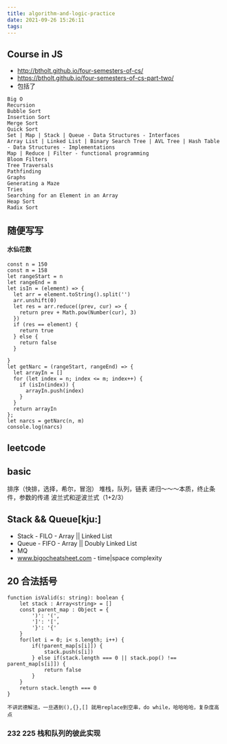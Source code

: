 ```yaml
---
title: algorithm-and-logic-practice
date: 2021-09-26 15:26:11
tags:
---
```


## Course in JS
- http://btholt.github.io/four-semesters-of-cs/
- https://btholt.github.io/four-semesters-of-cs-part-two/
- 包括了 
```
Big O
Recursion
Bubble Sort
Insertion Sort
Merge Sort
Quick Sort
Set | Map | Stack | Queue - Data Structures - Interfaces
Array List | Linked List | Binary Search Tree | AVL Tree | Hash Table - Data Structures - Implementations
Map | Reduce | Filter - functional programming 
Bloom Filters
Tree Traversals
Pathfinding
Graphs
Generating a Maze
Tries
Searching for an Element in an Array
Heap Sort
Radix Sort
```
## 随便写写
#### 水仙花数

```
const n = 150
const m = 158
let rangeStart = n
let rangeEnd = m
let isIn = (element) => {
  let arr = element.toString().split('')
  arr.unshift(0)
  let res = arr.reduce((prev, cur) => {
    return prev + Math.pow(Number(cur), 3)
  })
  if (res == element) {
    return true
  } else {
    return false
  }

}
let getNarc = (rangeStart, rangeEnd) => {
  let arrayIn = []
  for (let index = n; index <= m; index++) {
    if (isIn(index)) {
      arrayIn.push(index)
    }
  }
  return arrayIn
};
let narcs = getNarc(n, m)
console.log(narcs)
```

## leetcode



## basic

排序（快排，选择，希尔，冒泡） 
堆栈，队列，链表 递归～～～本质，终止条件，参数的传递
波兰式和逆波兰式（1+2/3）

## Stack && Queue[kju:]
- Stack - FILO - Array || Linked List 
- Queue - FIFO - Array || Doubly Linked List
- MQ
- www.bigocheatsheet.com - time|space complexity

## 20 合法括号
```
function isValid(s: string): boolean {
    let stack : Array<string> = []
    const parent_map : Object = {
        ')': '(',
        ']': '[',
        '}': '{'
    }
    for(let i = 0; i< s.length; i++) {
        if(!parent_map[s[i]]) {
            stack.push(s[i])
        } else if(stack.length === 0 || stack.pop() !== parent_map[s[i]]) {
            return false
        }
    }
    return stack.length === 0
}
```
```
不讲武德解法，一旦遇到(),{},[] 就用replace到空串，do while，哈哈哈哈，复杂度高点
```

### 232 225 栈和队列的彼此实现

